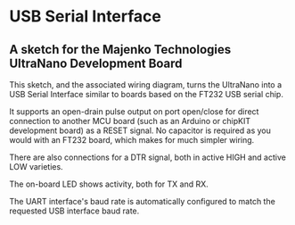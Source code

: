USB Serial Interface
====================

A sketch for the Majenko Technologies UltraNano Development Board
-----------------------------------------------------------------

This sketch, and the associated wiring diagram, turns the UltraNano
into a USB Serial Interface similar to boards based on the FT232
USB serial chip.

It supports an open-drain pulse output on port open/close for direct
connection to another MCU board (such as an Arduino or chipKIT
development board) as a RESET signal.  No capacitor is required as
you would with an FT232 board, which makes for much simpler wiring.

There are also connections for a DTR signal, both in active HIGH and
active LOW varieties.

The on-board LED shows activity, both for TX and RX.

The UART interface's baud rate is automatically configured to match
the requested USB interface baud rate.
